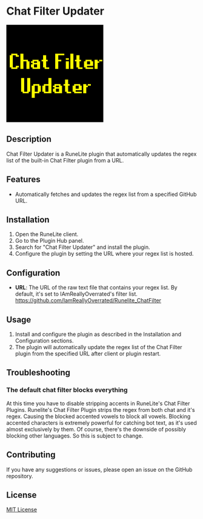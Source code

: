 # Chat Filter Updater

![Plugin Hub Image](plugin.png)

## Description

Chat Filter Updater is a RuneLite plugin that automatically updates the regex list of the built-in Chat Filter plugin from a URL.

## Features

- Automatically fetches and updates the regex list from a specified GitHub URL.

## Installation

1. Open the RuneLite client.
2. Go to the Plugin Hub panel.
3. Search for "Chat Filter Updater" and install the plugin.
4. Configure the plugin by setting the URL where your regex list is hosted.

## Configuration

- **URL**: The URL of the raw text file that contains your regex list. By default, it's set to IAmReallyOverrated's filter list.
https://github.com/IamReallyOverrated/Runelite_ChatFilter

## Usage

1. Install and configure the plugin as described in the Installation and Configuration sections.
2. The plugin will automatically update the regex list of the Chat Filter plugin from the specified URL after client or plugin restart.

## Troubleshooting

  ### The default chat filter blocks everything
  At this time you have to disable stripping accents in RuneLite's Chat Filter Plugins. 
  Runelite's Chat Filter Plugin strips the regex from both chat and it's regex. Causing the blocked accented vowels to block all vowels.
  Blocking accented characters is extremely powerful for catching bot text, as it's used almost exclusively by them. Of course, there's the downside of possibly blocking other languages. So this is subject to change.

## Contributing

If you have any suggestions or issues, please open an issue on the GitHub repository.

## License

[MIT License](LICENSE)
